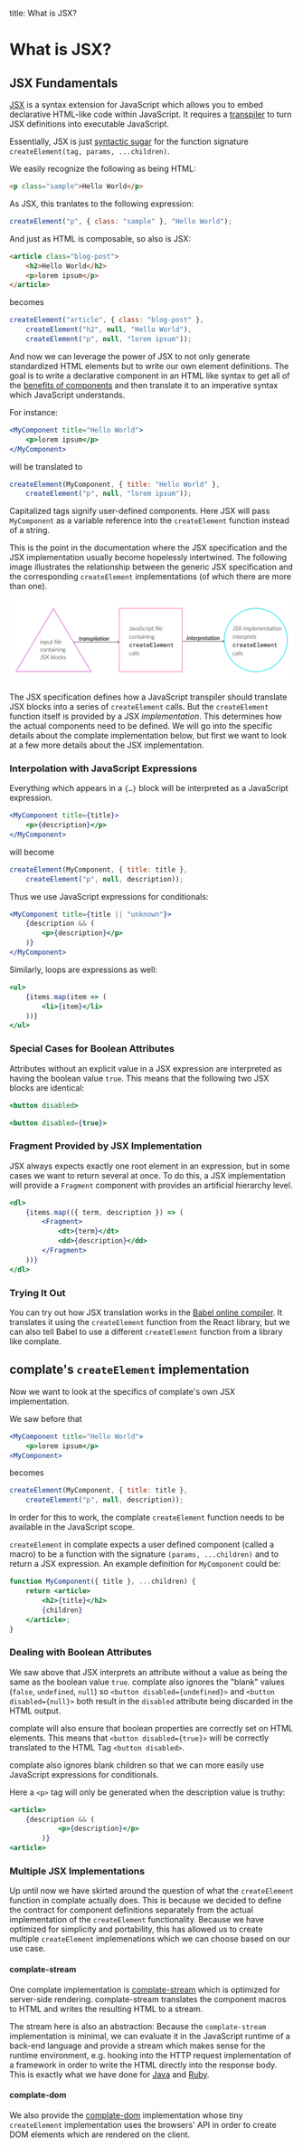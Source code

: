 title: What is JSX?

What is JSX?
============

JSX Fundamentals
----------------

[JSX](https://facebook.github.io/jsx/) is a syntax extension for JavaScript
which allows you to embed declarative HTML-like code within JavaScript.
It requires a
[transpiler](https://en.wikipedia.org/wiki/Source-to-source_compiler) to
turn JSX definitions into executable JavaScript.

Essentially, JSX is just [syntactic sugar](https://reactjs.org/docs/jsx-in-depth.html)
for the function signature `createElement(tag, params, ...children)`.

We easily recognize the following as being HTML:

```html
<p class="sample">Hello World</p>
```

As JSX, this tranlates to the following expression:

```javascript
createElement("p", { class: "sample" }, "Hello World");
```

And just as HTML is composable, so also is JSX:

```html
<article class="blog-post">
    <h2>Hello World</h2>
    <p>lorem ipsum</p>
</article>
```

becomes

```javascript
createElement("article", { class: "blog-post" },
    createElement("h2", null, "Hello World"),
    createElement("p", null, "lorem ipsum"));
```

And now we can leverage the power of JSX to not only generate standardized HTML
elements but to write our own element definitions.
The goal is to write a declarative component in an HTML like syntax to get all of
the [benefits of components](rationale.html) and then translate it to an imperative
syntax which JavaScript understands.

For instance:

```jsx
<MyComponent title="Hello World">
    <p>lorem ipsum</p>
</MyComponent>
```

will be translated to

```javascript
createElement(MyComponent, { title: "Hello World" },
    createElement("p", null, "lorem ipsum"));
```

Capitalized tags signify user-defined components. Here JSX will pass
`MyComponent` as a variable reference into the `createElement` function instead
of a string.

This is the point in the documentation where the JSX specification and the
JSX implementation usually become hopelessly intertwined.
The following image illustrates the relationship between the generic JSX
specification and the corresponding `createElement` implementations (of which
there are more than one).

![A file with JSX blocks is transpiled into JavaScript with createElement calls. These createElement calls are then interpreted by the JSX implementation](jsx-transpilation-and-interpretation.svg)

The JSX specification defines how a JavaScript transpiler should translate JSX blocks
into a series of `createElement` calls. But the `createElement` function
itself is provided by a JSX _implementation_. This determines how the actual components
need to be defined. We will go into the specific details about the complate
implementation below, but first we want to look at a few more details about the
JSX implementation.

<!--
	here I want HTML so that I can define an anchor element to the section and
	link to it!
-->

### Interpolation with JavaScript Expressions

Everything which appears in a `{…}` block will be interpreted as a JavaScript
expression.

```jsx
<MyComponent title={title}>
    <p>{description}</p>
</MyComponent>
```

will become

```javascript
createElement(MyComponent, { title: title },
    createElement("p", null, description));
```

Thus we use JavaScript expressions for conditionals:

```jsx
<MyComponent title={title || "unknown"}>
    {description && (
        <p>{description}</p>
    )}
</MyComponent>
```

Similarly, loops are expressions as well:

```jsx
<ul>
    {items.map(item => (
        <li>{item}</li>
    ))}
</ul>
```

### Special Cases for Boolean Attributes

Attributes without an explicit value in a JSX expression are interpreted as
having the boolean value `true`. This means that the following two JSX blocks
are identical:

```jsx
<button disabled>
```

```jsx
<button disabled={true}>
```

### Fragment Provided by JSX Implementation

JSX always expects exactly one root element in an expression, but in some cases
we want to return several at once. To do this, a JSX implementation will
provide a `Fragment` component with provides an artificial hierarchy level.

```jsx
<dl>
    {items.map(({ term, description }) => (
        <Fragment>
            <dt>{term}</dt>
            <dd>{description}</dd>
        </Fragment>
    ))}
</dl>
```

### Trying It Out

You can try out how JSX translation works in the
[Babel online compiler](https://babeljs.io/repl#?babili=false&browsers=&build=&builtIns=false&spec=false&loose=false&code_lz=DwWQngwg9gtgDlAdgU0QFwARoJZoDbIC8ARABLJ55QYDqUATngCbEB8AUAJDBytX3IYGbHADOAVxjAA9L3Yzw0eElRpWQA&debug=false&forceAllTransforms=false&shippedProposals=false&circleciRepo=&evaluate=false&fileSize=false&timeTravel=false&sourceType=module&lineWrap=true&presets=es2015%2Creact%2Cstage-2&prettier=false&targets=&version=7.7.3&externalPlugins=).
It translates it using the `createElement` function from the React library,
but we can also tell Babel to use a different `createElement` function from a
library like complate.


complate's `createElement` implementation
-----------------------------------------

Now we want to look at the specifics of complate's own JSX implementation.

We saw before that

```jsx
<MyComponent title="Hello World">
    <p>lorem ipsum</p>
<MyComponent>
```

becomes

```javascript
createElement(MyComponent, { title: title },
    createElement("p", null, description));
```

In order for this to work, the complate `createElement` function needs
to be available in the JavaScript scope.

`createElement` in complate expects a user defined component (called a macro)
to be a function with the signature `(params, ...children)` and to return a JSX
expression. An example definition for `MyComponent` could be:

```jsx
function MyComponent({ title }, ...children) {
    return <article>
        <h2>{title}</h2>
        {children}
    </article>;
}
```

### Dealing with Boolean Attributes

We saw above that JSX interprets an attribute without a value as being
the same as the boolean value `true`. complate also ignores the "blank"
values (`false`, `undefined`, `null`) so `<button disabled={undefined}>`
and `<button disabled={null}>` both result in the `disabled` attribute
being discarded in the HTML output.

complate will also ensure that boolean properties are correctly set on
HTML elements. This means that `<button disabled={true}>` will be
correctly translated to the HTML Tag `<button disabled>`.

complate also ignores blank children so that we can more easily use
JavaScript expressions for conditionals.

Here a `<p>` tag will only be generated when the description value
is truthy:

```jsx
<article>
    {description && (
		    <p>{description}</p>
		)}
<article>
```

### Multiple JSX Implementations

Up until now we have skirted around the question of what the `createElement`
function in complate actually does. This is because we decided to define the
contract for component definitions separately from the actual implementation
of the `createElement` functionality. Because we have optimized for simplicity
and portability, this has allowed us to create multiple `createElement`
implemenations which we can choose based on our use case.

#### complate-stream

One complate implementation is
[complate-stream](https://github.com/complate/complate-stream) which is
optimized for server-side rendering. complate-stream translates the
component macros to HTML and writes the resulting HTML to a stream.

The stream here is also an abstraction: Because the `complate-stream`
implementation is minimal, we can evaluate it in the JavaScript runtime of
a back-end language and provide a stream which makes sense for the
runtime environment, e.g. hooking into the HTTP request implementation of a
framework in order to write the HTML directly into the response body.
This is exactly what we have done for
[Java](https://github.com/complate/complate-java)
and [Ruby](https://github.com/complate/complate-ruby).

#### complate-dom

We also provide the
[complate-dom](https://github.com/complate/complate-dom) implementation
whose tiny `createElement` implementation uses the browsers' API in order to create
DOM elements which are rendered on the client.